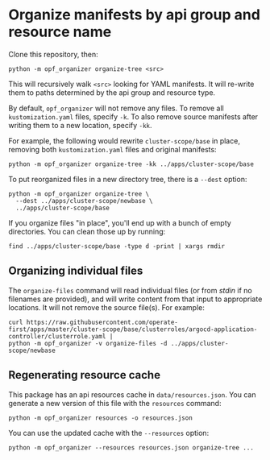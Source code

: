 # Organize manifests by api group and resource name

Clone this repository, then:

```
python -m opf_organizer organize-tree <src>
```

This will recursively walk `<src>` looking for YAML manifests. It will
re-write them to paths determined by the api group
and resource type.

By default, `opf_organizer` will not remove any files. To remove all
`kustomization.yaml` files, specify `-k`. To also remove source
manifests after writing them to a new location, specify `-kk`.

For example, the following would rewrite `cluster-scope/base` in
place, removing both `kustomization.yaml` files and original
manifests:

```
python -m opf_organizer organize-tree -kk ../apps/cluster-scope/base
```

To put reorganized files in a new directory tree, there is a `--dest`
option:

```
python -m opf_organizer organize-tree \
  --dest ../apps/cluster-scope/newbase \
  ../apps/cluster-scope/base
```

If you organize files "in place", you'll end up with a bunch of empty
directories. You can clean those up by running:

```
find ../apps/cluster-scope/base -type d -print | xargs rmdir
```

## Organizing individual files

The `organize-files` command will read individual files (or from
*stdin* if no filenames are provided), and will write content from
that input to appropriate locations. It will not remove the source
file(s).  For example:

```
curl https://raw.githubusercontent.com/operate-first/apps/master/cluster-scope/base/clusterroles/argocd-application-controller/clusterrole.yaml |
python -m opf_organizer -v organize-files -d ../apps/cluster-scope/newbase
```

## Regenerating resource cache

This package has an api resources cache in `data/resources.json`. You
can generate a new version of this file with the `resources` command:

```
python -m opf_organizer resources -o resources.json
```

You can use the updated cache with the `--resources` option:

```
python -m opf_organizer --resources resources.json organize-tree ...
```
